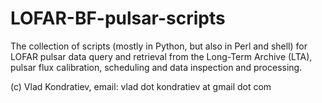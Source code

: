 # LOFAR-BF-pulsar-scripts

The collection of scripts (mostly in Python, but also in Perl and shell) for
LOFAR pulsar data query and retrieval from the Long-Term Archive (LTA), 
pulsar flux calibration, scheduling and data inspection and processing.

(c) Vlad Kondratiev, email: vlad dot kondratiev at gmail dot com
